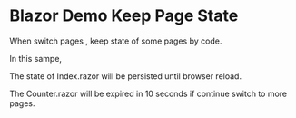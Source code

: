# Blazor Demo Keep Page State

When switch pages , keep state of some pages by code.

In this sampe, 

The state of Index.razor will be persisted until browser reload.

The Counter.razor will be expired in 10 seconds if continue switch to more pages.




